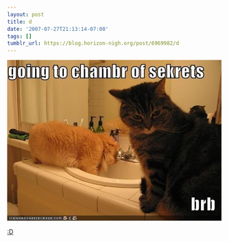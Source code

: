 ```yaml
---
layout: post
title: d
date: '2007-07-27T21:13:14-07:00'
tags: []
tumblr_url: https://blog.horizon-nigh.org/post/6969982/d
---
```

 ![](/tumblr_files/6969982_500.jpg)  

[:D](http://icanhascheezburger.com/2007/07/27/going-to-chambr-of-sekrets-brb/)

